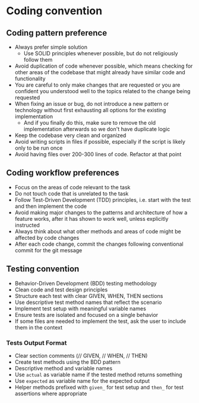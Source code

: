 # Coding convention
## Coding pattern preference

- Always prefer simple solution
  - Use SOLID principles whenever possible, but do not religiously follow them
- Avoid duplication of code whenever possible, which means checking for other areas of the codebase that might already have similar code and functionality
- You are careful to only make changes that are requested or you are confident you understood well to the topics related to the change being requested
- When fixing an issue or bug, do not introduce a new pattern or technology without first exhausting all options for the existing implementation
  - And if you finally do this, make sure to remove the old implementation afterwards so we don't have duplicate logic
- Keep the codebase very clean and organized
- Avoid writing scripts in files if possible, especially if the script is likely only to be run once
- Avoid having files over 200-300 lines of code. Refactor at that point

## Coding workflow preferences

- Focus on the areas of code relevant to the task
- Do not touch code that is unrelated to the task
- Follow Test-Driven Development (TDD) principles, i.e. start with the test and then implement the code
- Avoid making major changes to the patterns and architecture of how a feature works, after it has shown to work well, unless explicitly instructed
- Always think about what other methods and areas of code might be affected by code changes
- After each code change, commit the changes following conventional commit for the git message

## Testing convention

- Behavior-Driven Development (BDD) testing methodology
- Clean code and test design principles
- Structure each test with clear GIVEN, WHEN, THEN sections
- Use descriptive test method names that reflect the scenario
- Implement test setup with meaningful variable names
- Ensure tests are isolated and focused on a single behavior
- If some files are needed to implement the test, ask the user to include them in the context

### Tests Output Format

- Clear section comments (// GIVEN, // WHEN, // THEN)
- Create test methods using the BDD pattern
- Descriptive method and variable names
- Use `actual` as variable name if the tested method returns something
- Use `expected` as variable name for the expected output
- Helper methods prefixed with `given_` for test setup and `then_` for test assertions where appropriate


